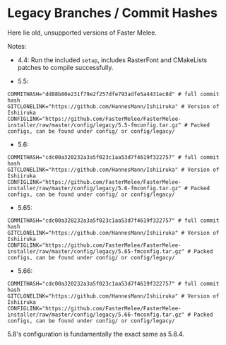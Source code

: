 # Legacy Branches / Commit Hashes

Here lie old, unsupported versions of Faster Melee.

Notes:

* 4.4: Run the included `setup`, includes RasterFont and CMakeLists patches to compile successfully.

* 5.5: 
```
COMMITHASH="dd88b80e231f79e2f257dfe793adfe5a4431ec8d" # full commit hash 
GITCLONELINK="https://github.com/HannesMann/Ishiiruka" # Version of Ishiiruka
CONFIGLINK="https://github.com/FasterMelee/FasterMelee-installer/raw/master/config/legacy/5.5-fmconfig.tar.gz" # Packed configs, can be found under config/ or config/legacy/
```

* 5.6: 
```
COMMITHASH="cdc00a320232a3a5f023c1aa53d7f4619f322757" # full commit hash 
GITCLONELINK="https://github.com/HannesMann/Ishiiruka" # Version of Ishiiruka
CONFIGLINK="https://github.com/FasterMelee/FasterMelee-installer/raw/master/config/legacy/5.6-fmconfig.tar.gz" # Packed configs, can be found under config/ or config/legacy/
```

* 5.65: 
```
COMMITHASH="cdc00a320232a3a5f023c1aa53d7f4619f322757" # full commit hash 
GITCLONELINK="https://github.com/HannesMann/Ishiiruka" # Version of Ishiiruka
CONFIGLINK="https://github.com/FasterMelee/FasterMelee-installer/raw/master/config/legacy/5.65-fmconfig.tar.gz" # Packed configs, can be found under config/ or config/legacy/
```

* 5.66: 
```
COMMITHASH="cdc00a320232a3a5f023c1aa53d7f4619f322757" # full commit hash 
GITCLONELINK="https://github.com/HannesMann/Ishiiruka" # Version of Ishiiruka
CONFIGLINK="https://github.com/FasterMelee/FasterMelee-installer/raw/master/config/legacy/5.66-fmconfig.tar.gz" # Packed configs, can be found under config/ or config/legacy/
```

5.8's configuration is fundamentally the exact same as 5.8.4.